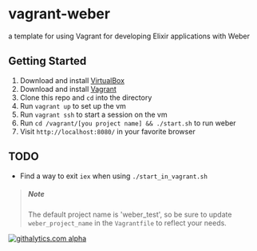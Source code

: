vagrant-weber
=============

a template for using Vagrant for developing Elixir applications with Weber

## Getting Started

1. Download and install [VirtualBox](https://www.virtualbox.org/)
2. Download and install [Vagrant](http://www.vagrantup.com/)
3. Clone this repo and `cd` into the directory
4. Run `vagrant up` to set up the vm
5. Run `vagrant ssh` to start a session on the vm
6. Run `cd /vagrant/[you project name] && ./start.sh` to run weber
7. Visit `http://localhost:8080/` in your favorite browser

## TODO

- Find a way to exit `iex` when using `./start_in_vagrant.sh`

> ##### Note
>
> The default project name is 'weber_test', so be sure to update `weber_project_name` in the `Vagrantfile` to 
> reflect your needs.

[![githalytics.com alpha](https://cruel-carlota.pagodabox.com/5896d6c53b95330624df3109b75c2bab "githalytics.com")](http://githalytics.com/slogsdon/vagrant-weber)
